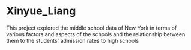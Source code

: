 # Xinyue_Liang

This project explored the middle school data of New York in terms of various factors and aspects of the schools and the relationship between them to the students' admission rates to high schools 
